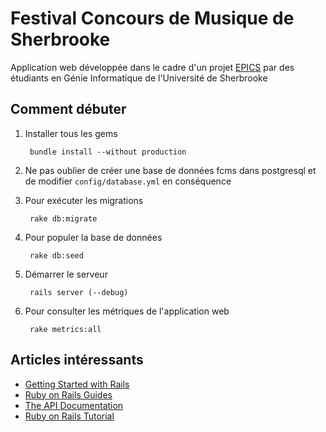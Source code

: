 Festival Concours de Musique de Sherbrooke
====

Application web développée dans le cadre d'un projet [EPICS](https://engineering.purdue.edu/EPICS) par des étudiants en Génie Informatique de l'Université de Sherbrooke

## Comment débuter

1. Installer tous les gems

        bundle install --without production

2. Ne pas oublier de créer une base de données fcms dans postgresql et de modifier `config/database.yml` en conséquence

3. Pour exécuter les migrations

        rake db:migrate

4. Pour populer la base de données

        rake db:seed

5. Démarrer le serveur

        rails server (--debug)

6. Pour consulter les métriques de l'application web

        rake metrics:all

## Articles intéressants

* [Getting Started with Rails](http://guides.rubyonrails.org/getting_started.html)
* [Ruby on Rails Guides](http://guides.rubyonrails.org)
* [The API Documentation](http://api.rubyonrails.org)
* [Ruby on Rails Tutorial](http://ruby.railstutorial.org/ruby-on-rails-tutorial-book)